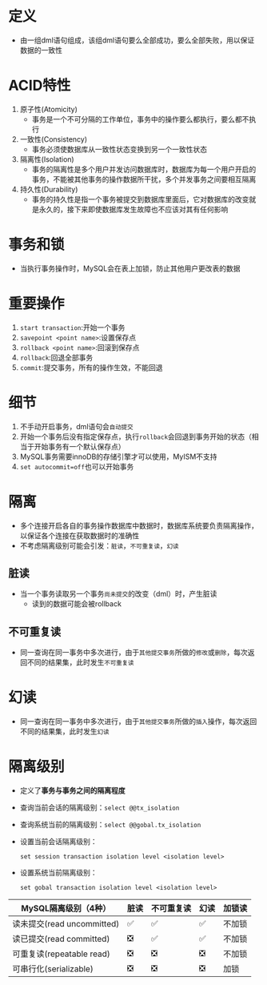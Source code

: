 

# 定义

- 由一组dml语句组成，该组dml语句要么全部成功，要么全部失败，用以保证数据的一致性



# ACID特性

1. 原子性(Atomicity)
   - 事务是一个不可分隔的工作单位，事务中的操作要么都执行，要么都不执行
2. 一致性(Consistency)
   - 事务必须使数据库从一致性状态变换到另一个一致性状态
3. 隔离性(Isolation)
   - 事务的隔离性是多个用户并发访问数据库时，数据库为每一个用户开启的事务，不能被其他事务的操作数据所干扰，多个并发事务之间要相互隔离
4. 持久性(Durability)
   - 事务的持久性是指一个事务被提交到数据库里面后，它对数据库的改变就是永久的，接下来即使数据库发生故障也不应该对其有任何影响

# 事务和锁

- 当执行事务操作时，MySQL会在表上加锁，防止其他用户更改表的数据



# 重要操作

1. `start transaction`:开始一个事务
2. `savepoint <point name>`:设置保存点
3. `rollback <point name>`:回滚到保存点
4. `rollback`:回退全部事务
5. `commit`:提交事务，所有的操作生效，不能回退



# 细节

1. 不手动开启事务，dml语句会`自动提交`
2. 开始一个事务后没有指定保存点，执行`rollback`会回退到事务开始的状态（相当于开始事务有一个默认保存点）
3. MySQL事务需要innoDB的存储引擎才可以使用，MyISM不支持
4. `set autocommit=off`也可以开始事务



# 隔离

- 多个连接开启各自的事务操作数据库中数据时，数据库系统要负责隔离操作，以保证各个连接在获取数据时的准确性
- 不考虑隔离级别可能会引发：`脏读`，`不可重复读`，`幻读`



## 脏读

- 当一个事务读取另一个事务``尚未提交``的改变（dml）时，产生脏读
  - 读到的数据可能会被rollback



## 不可重复读

- 同一查询在同一事务中多次进行，由于``其他提交事务``所做的`修改`或``删除``，每次返回不同的结果集，此时发生``不可重复读``



# 幻读

- 同一查询在同一事务中多次进行，由于``其他提交事务``所做的`插入`操作，每次返回不同的结果集，此时发生``幻读``



# 隔离级别

- 定义了**事务与事务之间的隔离程度**

- 查询当前会话的隔离级别：`select @@tx_isolation`

- 查询系统当前的隔离级别：`select @@gobal.tx_isolation`

- 设置当前会话隔离级别：

  `set session transaction isolation level <isolation level>`

- 设置系统当前隔离级别：

  `set gobal transaction isolation level <isolation level>`

| MySQL隔离级别（4种）       | 脏读 | 不可重复读 | 幻读 | 加锁读 |
| -------------------------- | ---- | ---------- | ---- | ------ |
| 读未提交(read uncommitted) | ✅    | ✅          | ✅    | 不加锁 |
| 读已提交(read committed)   | ❎    | ✅          | ✅    | 不加锁 |
| 可重复读(repeatable read)  | ❎    | ❎          | ❎    | 不加锁 |
| 可串行化(serializable)     | ❎    | ❎          | ❎    | 加锁   |


